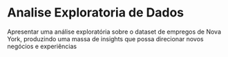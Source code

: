 # Analise Exploratoria de Dados
Apresentar uma análise exploratória sobre o dataset de empregos de Nova York, produzindo uma massa de insights que possa direcionar novos negócios e experiências
